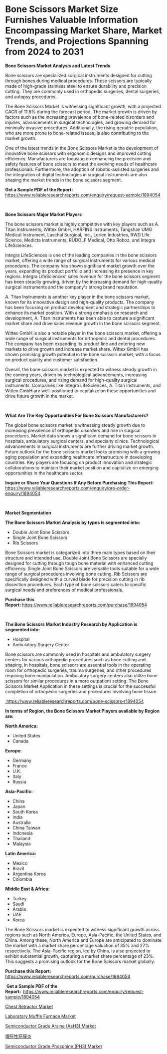 <p><h1>Bone Scissors Market Size Furnishes Valuable Information Encompassing Market Share, Market Trends, and Projections Spanning from 2024 to 2031</h1></p><p><strong>Bone Scissors Market Analysis and Latest Trends</strong></p>
<p><p>Bone scissors are specialized surgical instruments designed for cutting through bones during medical procedures. These scissors are typically made of high-grade stainless steel to ensure durability and precision cutting. They are commonly used in orthopedic surgeries, dental surgeries, and autopsy procedures.</p><p>The Bone Scissors Market is witnessing significant growth, with a projected CAGR of 11.8% during the forecast period. The market growth is driven by factors such as the increasing prevalence of bone-related disorders and injuries, advancements in surgical technologies, and growing demand for minimally invasive procedures. Additionally, the rising geriatric population, who are more prone to bone-related issues, is also contributing to the market growth.</p><p>One of the latest trends in the Bone Scissors Market is the development of innovative bone scissors with ergonomic designs and improved cutting efficiency. Manufacturers are focusing on enhancing the precision and safety features of bone scissors to meet the evolving needs of healthcare professionals. Furthermore, the adoption of robotic-assisted surgeries and the integration of digital technologies in surgical instruments are also shaping the market trends in the bone scissors segment.</p></p>
<p><strong>Get a Sample PDF of the Report:&nbsp;</strong> <a href="https://www.reliableresearchreports.com/enquiry/request-sample/1894054">https://www.reliableresearchreports.com/enquiry/request-sample/1894054</a></p>
<p>&nbsp;</p>
<p><strong>Bone Scissors Major Market Players</strong></p>
<p><p>The bone scissors market is highly competitive with key players such as A. Titan Instruments, Wittex GmbH, HARFINS Instruments, Tangshan UMG Medical Instrument, Laschal Surgical, Inc., Lorien Industries, RWD Life Science, Medicta Instruments, RUDOLF Medical, Otto Roboz, and Integra LifeSciences.</p><p>Integra LifeSciences is one of the leading companies in the bone scissors market, offering a wide range of surgical instruments for various medical procedures. The company has shown significant market growth over the years, expanding its product portfolio and increasing its presence in key regions. Integra LifeSciences' sales revenue for the bone scissors segment has been steadily growing, driven by the increasing demand for high-quality surgical instruments and the company's strong brand reputation.</p><p>A. Titan Instruments is another key player in the bone scissors market, known for its innovative design and high-quality products. The company has been focusing on product development and strategic partnerships to enhance its market position. With a strong emphasis on research and development, A. Titan Instruments has been able to capture a significant market share and drive sales revenue growth in the bone scissors segment.</p><p>Wittex GmbH is also a notable player in the bone scissors market, offering a wide range of surgical instruments for orthopedic and dental procedures. The company has been expanding its product line and entering new markets to drive growth and increase market share. Wittex GmbH has shown promising growth potential in the bone scissors market, with a focus on product quality and customer satisfaction.</p><p>Overall, the bone scissors market is expected to witness steady growth in the coming years, driven by technological advancements, increasing surgical procedures, and rising demand for high-quality surgical instruments. Companies like Integra LifeSciences, A. Titan Instruments, and Wittex GmbH are well-positioned to capitalize on these opportunities and drive future growth in the market.</p></p>
<p>&nbsp;</p>
<p><strong>What Are The Key Opportunities For Bone Scissors Manufacturers?</strong></p>
<p><p>The global bone scissors market is witnessing steady growth due to increasing prevalence of orthopedic disorders and rise in surgical procedures. Market data shows a significant demand for bone scissors in hospitals, ambulatory surgical centers, and specialty clinics. Technological advancements in surgical instruments are further driving market growth. Future outlook for the bone scissors market looks promising with a growing aging population and expanding healthcare infrastructure in developing countries. Key players are focusing on product innovation and strategic collaborations to maintain their market position and capitalize on emerging opportunities in the healthcare sector.</p></p>
<p><strong>Inquire or Share Your Questions If Any Before Purchasing This Report:</strong> <a href="https://www.reliableresearchreports.com/enquiry/pre-order-enquiry/1894054">https://www.reliableresearchreports.com/enquiry/pre-order-enquiry/1894054</a></p>
<p>&nbsp;</p>
<p><strong>Market Segmentation</strong></p>
<p><strong>The Bone Scissors Market Analysis by types is segmented into:</strong></p>
<p><ul><li>Double Joint Bone Scissors</li><li>Single Joint Bone Scissors</li><li>Rib Scissors</li></ul></p>
<p><p>Bone Scissors market is categorized into three main types based on their structure and intended use. Double Joint Bone Scissors are specially designed for cutting through tough bone material with enhanced cutting efficiency. Single Joint Bone Scissors are versatile tools suitable for a wide range of surgical procedures involving bone cutting. Rib Scissors are specifically designed with a curved blade for precision cutting in rib dissection procedures. Each type of bone scissors caters to specific surgical needs and preferences of medical professionals.</p></p>
<p><strong>Purchase this Report:&nbsp;</strong><a href="https://www.reliableresearchreports.com/purchase/1894054">https://www.reliableresearchreports.com/purchase/1894054</a></p>
<p>&nbsp;</p>
<p><strong>The Bone Scissors Market Industry Research by Application is segmented into:</strong></p>
<p><ul><li>Hospital</li><li>Ambulatory Surgery Center</li></ul></p>
<p><p>Bone scissors are commonly used in hospitals and ambulatory surgery centers for various orthopedic procedures such as bone cutting and shaping. In hospitals, bone scissors are essential tools in the operating room for orthopedic surgeries, trauma surgeries, and other procedures requiring bone manipulation. Ambulatory surgery centers also utilize bone scissors for similar procedures in a more outpatient setting. The Bone Scissors Market Application in these settings is crucial for the successful completion of orthopedic surgeries and procedures involving bone tissue.</p></p>
<p><a href="https://www.reliableresearchreports.com/bone-scissors-r1894054">&nbsp;https://www.reliableresearchreports.com/bone-scissors-r1894054</a></p>
<p><strong>In terms of Region, the Bone Scissors Market Players available by Region are:</strong></p>
<p>
    <p> <strong> North America: </strong>
        <ul>
            <li>United States</li>
            <li>Canada</li>
        </ul>
        </p> 
    <p> <strong> Europe: </strong>
        <ul>
            <li>Germany</li>
            <li>France</li>
            <li>U.K.</li>
            <li>Italy</li>
            <li>Russia</li>
        </ul>
        </p> 
    <p> <strong> Asia-Pacific: </strong>
        <ul>
            <li>China</li>
            <li>Japan</li>
            <li>South Korea</li>
            <li>India</li>
            <li>Australia</li>
            <li>China Taiwan</li>
            <li>Indonesia</li>
            <li>Thailand</li>
            <li>Malaysia</li>
        </ul>
        </p> 
    <p> <strong> Latin America: </strong>
        <ul>
            <li>Mexico</li>
            <li>Brazil</li>
            <li>Argentina Korea</li>
            <li>Colombia</li>
        </ul>
        </p> 
    <p> <strong> Middle East & Africa: </strong>
        <ul>
            <li>Turkey</li>
            <li>Saudi</li>
            <li>Arabia</li>
            <li>UAE</li>
            <li>Korea</li>
        </ul>
    </p>
    </p>
<p><p>The Bone Scissors market is expected to witness significant growth across regions such as North America, Europe, Asia-Pacific, the United States, and China. Among these, North America and Europe are anticipated to dominate the market with a market share percentage valuation of 35% and 27% respectively. The Asia-Pacific region, led by China, is also projected to exhibit substantial growth, capturing a market share percentage of 23%. This suggests a promising outlook for the Bone Scissors market globally.</p></p>
<p><strong>Purchase this Report: </strong><a href="https://www.reliableresearchreports.com/purchase/1894054">https://www.reliableresearchreports.com/purchase/1894054</a></p>
<p>&nbsp;<strong>Get a Sample PDF of the Report:&nbsp;&nbsp;</strong><a href="https://www.reliableresearchreports.com/enquiry/request-sample/1894054">https://www.reliableresearchreports.com/enquiry/request-sample/1894054</a></p>
<p><strong></strong></p>
<p><p><a href="https://github.com/gladysalidde/Market-Research-Report-List-1/blob/main/chest-retractor-market.md">Chest Retractor Market</a></p><p><a href="https://www.linkedin.com/pulse/laboratory-muffle-furnace-market-exploring-share-trends-future-39hme?trackingId=mspxBrW%2FpKWglpDBCHau1A%3D%3D">Laboratory Muffle Furnace Market</a></p><p><a href="https://issuu.com/reportprime-2/docs/semiconductor-grade-arsine-ash3-market-size-2030.p">Semiconductor Grade Arsine (AsH3) Market</a></p><p><a href="https://github.com/avbqbctihcbe2/Market-Research-Report-List-2/blob/main/776112251335.md">壊死性筋膜炎</a></p><p><a href="https://issuu.com/reportprime-2/docs/semiconductor-grade-phosphine-ph3-market-size-2030">Semiconductor Grade Phosphine (PH3) Market</a></p></p>